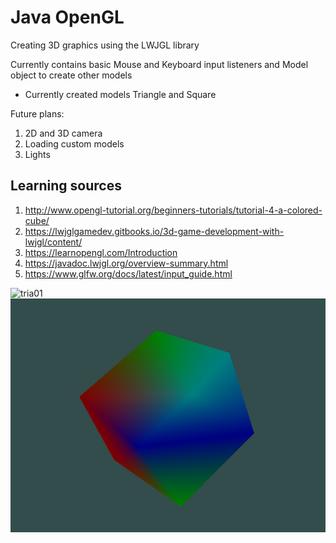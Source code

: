 # Java OpenGL

Creating 3D graphics using the LWJGL library

Currently contains basic Mouse and Keyboard input listeners and Model object to create other models 
  - Currently created models Triangle and Square 

Future plans:
1. 2D and 3D camera
2. Loading custom models
3. Lights

## Learning sources
1. http://www.opengl-tutorial.org/beginners-tutorials/tutorial-4-a-colored-cube/
2. https://lwjglgamedev.gitbooks.io/3d-game-development-with-lwjgl/content/
3. https://learnopengl.com/Introduction
4. https://javadoc.lwjgl.org/overview-summary.html
5. https://www.glfw.org/docs/latest/input_guide.html

![tria01](https://user-images.githubusercontent.com/81091191/151694182-57d3471c-852e-4d37-92b1-0c648f85ce17.PNG)
![cube01](openGL_cube.PNG)